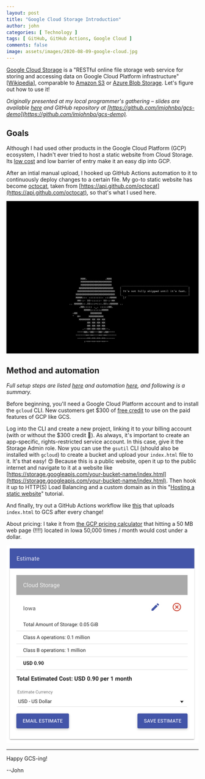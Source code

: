 ```yaml
---
layout: post
title: "Google Cloud Storage Introduction"
author: john
categories: [ Technology ]
tags: [ GitHub, GitHub Actions, Google Cloud ]
comments: false
image: assets/images/2020-08-09-google-cloud.jpg
---
```


[Google Cloud Storage](https://cloud.google.com/storage) is a "RESTful online file storage web service for storing and accessing data on Google Cloud Platform infrastructure" [[Wikipedia](https://en.wikipedia.org/wiki/Google_Storage)], comparable to [Amazon S3](https://aws.amazon.com/s3/) or [Azure Blob Storage](https://azure.microsoft.com/en-us/services/storage/blobs/). Let's figure out how to use it!

_Originally presented at my local programmer's gathering – slides are available [here](https://docs.google.com/presentation/d/e/2PACX-1vSQ-M68oMLMabk6m22uTaCr72W066tJ9pC5MOdTMV-UCWCbVQrOJGyRDWviyLZBR7q1cYvgcxXT8upr/pub?start=false&loop=false&delayms=3000&slide=id.p) and GitHub repository at [https://github.com/imjohnbo/gcs-demo](https://github.com/imjohnbo/gcs-demo)._

## Goals

Although I had used other products in the Google Cloud Platform (GCP) ecosystem, I hadn't ever tried to host a static website from Cloud Storage. Its [low cost](https://cloud.google.com/storage/pricing) and low barrier of entry make it an easy dip into GCP.

After an intial manual upload, I hooked up GitHub Actions automation to it to continuously deploy changes to a certain file. My go-to static website has become [octocat](https://github.com/imjohnbo/octocat), taken from [https://api.github.com/octocat](https://api.github.com/octocat), so that's what I used here.

![octocat screenshot](/assets/images/2020-08-09-octocat.jpg)

## Method and automation

_Full setup steps are listed [here](https://github.com/imjohnbo/gcs-demo#steps) and automation [here](https://github.com/imjohnbo/gcs-demo#automatic-deploys-using-github-actions-optional), and following is a summary._

Before beginning, you'll need a Google Cloud Platform account and to install the `gcloud` CLI. New customers get $300 of [free  credit](https://cloud.google.com/free) to use on the paid features of GCP like GCS.

Log into the CLI and create a new project, linking it to your billing account (with or without the $300 credit 🤑). As always, it's important to create an app-specific, rights-restricted service account. In this case, give it the Storage Admin role. Now you can use the `gsutil` CLI (should also be installed with `gcloud`) to create a bucket and upload your `index.html` file to it. It's that easy! 😍 Because this is a public website, open it up to the public internet and navigate to it at a website like [https://storage.googleapis.com/your-bucket-name/index.html](https://storage.googleapis.com/your-bucket-name/index.html). Then hook it up to HTTP(S) Load Balancing and a custom domain as in this "[Hosting a static website](https://cloud.google.com/storage/docs/hosting-static-website)" tutorial.

And finally, try out a GitHub Actions workflow like [this](https://github.com/imjohnbo/gcs-demo/blob/main/.github/workflows/upload.yml) that uploads `index.html` to GCS after every change!

About pricing: I take it from [the GCP pricing calculator](https://cloud.google.com/products/calculator) that hitting a 50 MB web page (!!!!) located in Iowa 50,000 times / month would cost under a dollar.

![octocat screenshot](/assets/images/2020-08-09-pricing.jpg)

---

Happy GCS-ing!

--John